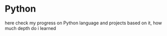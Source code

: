 # Python
here check my progress on Python language and projects based on it, how much depth do i learned
